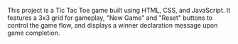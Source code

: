This project is a Tic Tac Toe game built using HTML, CSS, and JavaScript. It features a 3x3 grid for gameplay, "New Game" and "Reset" buttons to control the game flow, and displays a winner declaration message upon game completion.
